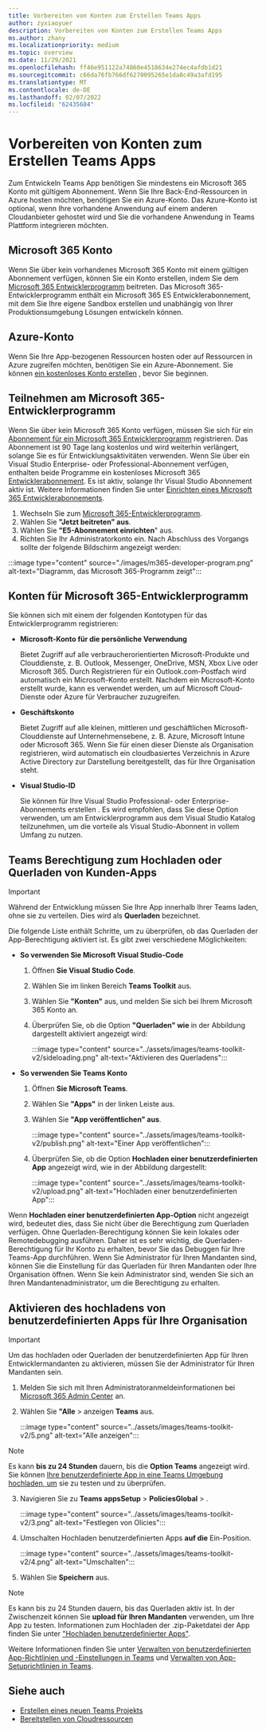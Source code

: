 ```yaml
---
title: Vorbereiten von Konten zum Erstellen Teams Apps
author: zyxiaoyuer
description: Vorbereiten von Konten zum Erstellen Teams Apps
ms.author: zhany
ms.localizationpriority: medium
ms.topic: overview
ms.date: 11/29/2021
ms.openlocfilehash: ff46e951122a74860e4518634e274ec4afdb1d21
ms.sourcegitcommit: c66da76fb766df6270095265e1da8c49a3afd195
ms.translationtype: MT
ms.contentlocale: de-DE
ms.lasthandoff: 02/07/2022
ms.locfileid: "62435684"
---
```

# <a name="prepare-accounts-to-build-teams-apps"></a>Vorbereiten von Konten zum Erstellen Teams Apps

Zum Entwickeln Teams App benötigen Sie mindestens ein Microsoft 365 Konto mit gültigem Abonnement. Wenn Sie Ihre Back-End-Ressourcen in Azure hosten möchten, benötigen Sie ein Azure-Konto. Das Azure-Konto ist optional, wenn Ihre vorhandene Anwendung auf einem anderen Cloudanbieter gehostet wird und Sie die vorhandene Anwendung in Teams Plattform integrieren möchten.

## <a name="microsoft-365-account"></a>Microsoft 365 Konto

Wenn Sie über kein vorhandenes Microsoft 365 Konto mit einem gültigen Abonnement verfügen, können Sie ein Konto erstellen, indem Sie dem [Microsoft 365 Entwicklerprogramm](https://developer.microsoft.com/microsoft-365/dev-program) beitreten. Das Microsoft 365-Entwicklerprogramm enthält ein Microsoft 365 E5 Entwicklerabonnement, mit dem Sie Ihre eigene Sandbox erstellen und unabhängig von Ihrer Produktionsumgebung Lösungen entwickeln können.

## <a name="azure-account"></a>Azure-Konto

Wenn Sie Ihre App-bezogenen Ressourcen hosten oder auf Ressourcen in Azure zugreifen möchten, benötigen Sie ein Azure-Abonnement. Sie können [ein kostenloses Konto erstellen](https://azure.microsoft.com/free/) , bevor Sie beginnen.

## <a name="join-microsoft-365-developer-program"></a>Teilnehmen am Microsoft 365-Entwicklerprogramm 

Wenn Sie über kein Microsoft 365 Konto verfügen, müssen Sie sich für ein [Abonnement für ein Microsoft 365 Entwicklerprogramm](https://developer.microsoft.com/microsoft-365/dev-program) registrieren. Das Abonnement ist 90 Tage lang kostenlos und wird weiterhin verlängert, solange Sie es für Entwicklungsaktivitäten verwenden. Wenn Sie über ein Visual Studio Enterprise- oder Professional-Abonnement verfügen, enthalten beide Programme ein kostenloses Microsoft 365 [Entwicklerabonnement](https://aka.ms/MyVisualStudioBenefits). Es ist aktiv, solange Ihr Visual Studio Abonnement aktiv ist. Weitere Informationen finden Sie unter [Einrichten eines Microsoft 365 Entwicklerabonnements](https://developer.microsoft.com/microsoft-365/dev-program).

1. Wechseln Sie zum [Microsoft 365-Entwicklerprogramm](https://developer.microsoft.com/microsoft-365/dev-program).
2. Wählen Sie **"Jetzt beitreten" aus**.
3. Wählen Sie **"E5-Abonnement einrichten**" aus.
4. Richten Sie Ihr Administratorkonto ein. Nach Abschluss des Vorgangs sollte der folgende Bildschirm angezeigt werden:

:::image type="content" source="./images/m365-developer-program.png" alt-text="Diagramm, das Microsoft 365-Programm zeigt":::

## <a name="accounts-for-microsoft-365-developer-program"></a>Konten für Microsoft 365-Entwicklerprogramm

Sie können sich mit einem der folgenden Kontotypen für das Entwicklerprogramm registrieren:

- **Microsoft-Konto für die persönliche Verwendung** 

  Bietet Zugriff auf alle verbraucherorientierten Microsoft-Produkte und Clouddienste, z. B. Outlook, Messenger, OneDrive, MSN, Xbox Live oder Microsoft 365. Durch Registrieren für ein Outlook.com-Postfach wird automatisch ein Microsoft-Konto erstellt. Nachdem ein Microsoft-Konto erstellt wurde, kann es verwendet werden, um auf Microsoft Cloud-Dienste oder Azure für Verbraucher zuzugreifen.

- **Geschäftskonto**

  Bietet Zugriff auf alle kleinen, mittleren und geschäftlichen Microsoft-Clouddienste auf Unternehmensebene, z. B. Azure, Microsoft Intune oder Microsoft 365. Wenn Sie für einen dieser Dienste als Organisation registrieren, wird automatisch ein cloudbasiertes Verzeichnis in Azure Active Directory zur Darstellung bereitgestellt, das für Ihre Organisation steht.

- **Visual Studio-ID**

  Sie können für Ihre Visual Studio Professional- oder Enterprise-Abonnements erstellen . Es wird empfohlen, dass Sie diese Option verwenden, um am Entwicklerprogramm aus dem Visual Studio Katalog teilzunehmen, um die vorteile als Visual Studio-Abonnent in vollem Umfang zu nutzen.

## <a name="teams-customer-app-upload-or-sideload-permission"></a>Teams Berechtigung zum Hochladen oder Querladen von Kunden-Apps

> [!IMPORTANT]
> Während der Entwicklung müssen Sie Ihre App innerhalb Ihrer Teams laden, ohne sie zu verteilen. Dies wird als **Querladen** bezeichnet.

Die folgende Liste enthält Schritte, um zu überprüfen, ob das Querladen der App-Berechtigung aktiviert ist. Es gibt zwei verschiedene Möglichkeiten:

* **So verwenden Sie Microsoft Visual Studio-Code**

    1. Öffnen **Sie Visual Studio Code**.
    1. Wählen Sie im linken Bereich **Teams Toolkit** aus.
    1. Wählen Sie **"Konten"** aus, und melden Sie sich bei Ihrem Microsoft 365 Konto an.
    1. Überprüfen Sie, ob die Option **"Querladen" wie** in der Abbildung dargestellt aktiviert angezeigt wird:

       :::image type="content" source="../assets/images/teams-toolkit-v2/sideloading.png" alt-text="Aktivieren des Querladens":::

* **So verwenden Sie Teams Konto**

    1. Öffnen **Sie Microsoft Teams**.
    2. Wählen Sie **"Apps"** in der linken Leiste aus.
    3. Wählen Sie **"App veröffentlichen" aus**.

       :::image type="content" source="../assets/images/teams-toolkit-v2/publish.png" alt-text="Einer App veröffentlichen":::

    4. Überprüfen Sie, ob die Option **Hochladen einer benutzerdefinierten App** angezeigt wird, wie in der Abbildung dargestellt:

       :::image type="content" source="../assets/images/teams-toolkit-v2/upload.png" alt-text="Hochladen einer benutzerdefinierten App":::

Wenn **Hochladen einer benutzerdefinierten App-Option** nicht angezeigt wird, bedeutet dies, dass Sie nicht über die Berechtigung zum Querladen verfügen. Ohne Querladen-Berechtigung können Sie kein lokales oder Remotedebugging ausführen. Daher ist es sehr wichtig, die Querladen-Berechtigung für Ihr Konto zu erhalten, bevor Sie das Debuggen für Ihre Teams-App durchführen. Wenn Sie Administrator für Ihren Mandanten sind, können Sie die Einstellung für das Querladen für Ihren Mandanten oder Ihre Organisation öffnen. Wenn Sie kein Administrator sind, wenden Sie sich an Ihren Mandantenadministrator, um die Berechtigung zu erhalten.

## <a name="enable-custom-app-uploading-for-your-organization"></a>Aktivieren des hochladens von benutzerdefinierten Apps für Ihre Organisation

> [!IMPORTANT]
> Um das hochladen oder Querladen der benutzerdefinierten App für Ihren Entwicklermandanten zu aktivieren, müssen Sie der Administrator für Ihren Mandanten sein.

1. Melden Sie sich mit Ihren Administratoranmeldeinformationen bei [Microsoft 365 Admin Center](https://admin.microsoft.com/Adminportal/Home?source=applauncher#/homepage#/) an.

2. Wählen Sie **"Alle** >  anzeigen **Teams** aus.

   :::image type="content" source="../assets/images/teams-toolkit-v2/5.png" alt-text="Alle anzeigen":::

> [!NOTE]
> Es kann **bis zu 24 Stunden** dauern, bis die **Option Teams** angezeigt wird. Sie können [Ihre benutzerdefinierte App in eine Teams Umgebung hochladen, um](/microsoftteams/upload-custom-apps) sie zu testen und zu überprüfen.

3. Navigieren Sie zu **Teams appsSetup** >  **PoliciesGlobal** > .

   :::image type="content" source="../assets/images/teams-toolkit-v2/3.png" alt-text="Festlegen von Olicies":::

4. Umschalten Hochladen benutzerdefinierten Apps **auf die** Ein-Position.

   :::image type="content" source="../assets/images/teams-toolkit-v2/4.png" alt-text="Umschalten":::

5. Wählen Sie **Speichern** aus. 

> [!Note]
> Es kann bis zu 24 Stunden dauern, bis das Querladen aktiv ist. In der Zwischenzeit können Sie **upload für Ihren Mandanten** verwenden, um Ihre App zu testen. Informationen zum Hochladen der .zip-Paketdatei der App finden Sie unter ["Hochladen benutzerdefinierter Apps"](/microsoftteams/teams-app-setup-policies).

Weitere Informationen finden Sie unter [Verwalten von benutzerdefinierten App-Richtlinien und -Einstellungen in Teams](/microsoftteams/teams-custom-app-policies-and-settings) und [Verwalten von App-Setuprichtlinien in Teams](/microsoftteams/teams-app-setup-policies).

## <a name="see-also"></a>Siehe auch

* [Erstellen eines neuen Teams Projekts](create-new-project.md)
* [Bereitstellen von Cloudressourcen](provision.md)
